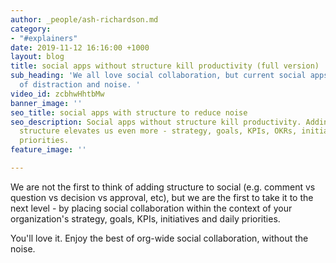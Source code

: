 ```yaml
---
author: _people/ash-richardson.md
category:
- "#explainers"
date: 2019-11-12 16:16:00 +1000
layout: blog
title: social apps without structure kill productivity (full version)
sub_heading: 'We all love social collaboration, but current social apps are a firehose
  of distraction and noise. '
video_id: zcbhwHhtbMw
banner_image: ''
seo_title: social apps with structure to reduce noise
seo_description: Social apps without structure kill productivity. Adding context and
  structure elevates us even more - strategy, goals, KPIs, OKRs, initiatives and daily
  priorities.
feature_image: ''

---
```

We are not the first to think of adding structure to social (e.g. comment vs question vs decision vs approval, etc), but we are the first to take it to the next level - by placing social collaboration within the context of your organization's strategy, goals, KPIs, initiatives and daily priorities.

You'll love it.  Enjoy the best of org-wide social collaboration, without the noise.